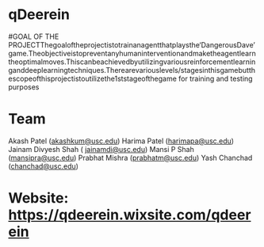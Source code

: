 # qDeerein
#GOAL OF THE PROJECTThegoaloftheprojectistotrainanagentthatplaysthe‘DangerousDave’game.Theobjectiveistopreventanyhumaninterventionandmaketheagentlearntheoptimalmoves.Thiscanbeachievedbyutilizingvariousreinforcementlearninganddeeplearningtechniques.Therearevariouslevels/stagesinthisgamebutthescopeofthisprojectistoutilizethe1ststageofthegame for training and testing purposes

# Team
Akash Patel (akashkum@usc.edu) 
Harima Patel (harimapa@usc.edu) 
Jainam Divyesh Shah ( jainamdi@usc.edu) 
Mansi P Shah (mansipra@usc.edu) 
Prabhat Mishra (prabhatm@usc.edu) 
Yash Chanchad (chanchad@usc.edu)

# Website: https://qdeerein.wixsite.com/qdeerein
